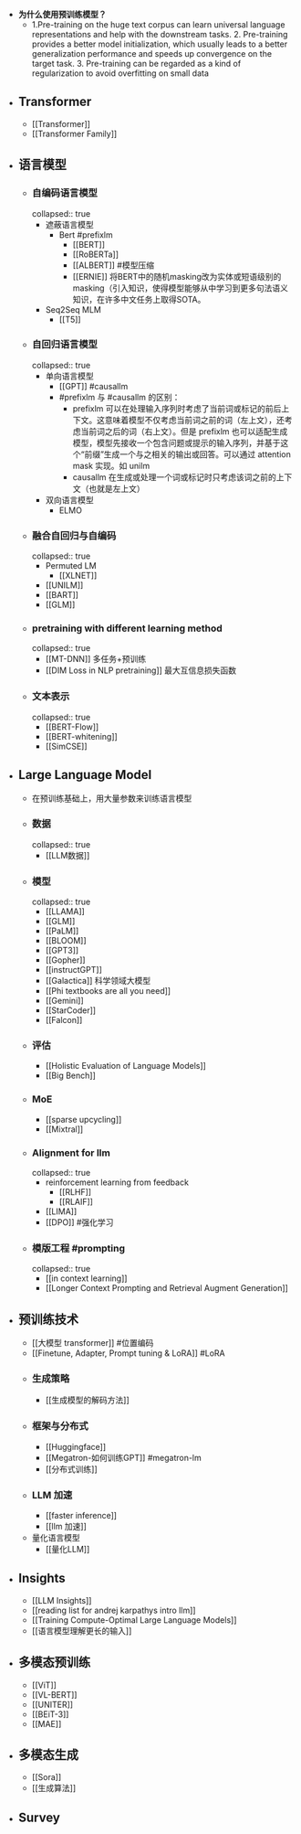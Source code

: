 - **为什么使用预训练模型？**
	- 1.Pre-training on the huge text corpus can learn universal language representations and help with the downstream tasks.
	  2. Pre-training provides a better model initialization, which usually leads to a better generalization performance and speeds up convergence on the target task.
	  3. Pre-training can be regarded as a kind of regularization to avoid overfitting on small data
- ## Transformer
	- [[Transformer]]
	- [[Transformer Family]]
- ## 语言模型
	- ### 自编码语言模型
	  collapsed:: true
		- 遮蔽语言模型
			- Bert #prefixlm
				- [[BERT]]
				- [[RoBERTa]]
				- [[ALBERT]]  #模型压缩
				- [[ERNIE]] 将BERT中的随机masking改为实体或短语级别的masking（引入知识，使得模型能够从中学习到更多句法语义知识，在许多中文任务上取得SOTA。
		- Seq2Seq MLM
			- [[T5]]
	- ### 自回归语言模型
	  collapsed:: true
		- 单向语言模型
			- [[GPT]] #causallm
			- #prefixlm 与 #causallm 的区别：
				- prefixlm 可以在处理输入序列时考虑了当前词或标记的前后上下文。这意味着模型不仅考虑当前词之前的词（左上文），还考虑当前词之后的词（右上文）。但是 prefixlm 也可以适配生成模型，模型先接收一个包含问题或提示的输入序列，并基于这个“前缀”生成一个与之相关的输出或回答。可以通过 attention mask 实现。如 unilm
				- causallm 在生成或处理一个词或标记时只考虑该词之前的上下文（也就是左上文）
		- 双向语言模型
			- ELMO
	- ### 融合自回归与自编码
	  collapsed:: true
		- Permuted LM
			- [[XLNET]]
		- [[UNILM]]
		- [[BART]]
		- [[GLM]]
	- ### pretraining with different learning method
	  collapsed:: true
		- [[MT-DNN]] 多任务+预训练
		- [[DIM Loss in NLP pretraining]] 最大互信息损失函数
	- ### 文本表示
	  collapsed:: true
		- [[BERT-Flow]]
		- [[BERT-whitening]]
		- [[SimCSE]]
- ## Large Language Model
	- 在预训练基础上，用大量参数来训练语言模型
	- ### 数据
	  collapsed:: true
		- [[LLM数据]]
	- ### 模型
	  collapsed:: true
		- [[LLAMA]]
		- [[GLM]]
		- [[PaLM]]
		- [[BLOOM]]
		- [[GPT3]]
		- [[Gopher]]
		- [[instructGPT]]
		- [[Galactica]] 科学领域大模型
		- [[Phi textbooks are all you need]]
		- [[Gemini]]
		- [[StarCoder]]
		- [[Falcon]]
	- ### 评估
		- [[Holistic Evaluation of Language Models]]
		- [[Big Bench]]
	- ### MoE
		- [[sparse upcycling]]
		- [[Mixtral]]
	- ### Alignment for llm
	  collapsed:: true
		- reinforcement learning from feedback
			- [[RLHF]]
			- [[RLAIF]]
		- [[LIMA]]
		- [[DPO]] #强化学习
	- ### 模版工程 #prompting
	  collapsed:: true
		- [[in context learning]]
		- [[Longer Context Prompting and Retrieval Augment Generation]]
- ## 预训练技术
	- [[大模型 transformer]]  #位置编码
	- [[Finetune, Adapter, Prompt tuning & LoRA]] #LoRA
	- ### 生成策略
		- [[生成模型的解码方法]]
	- ### 框架与分布式
		- [[Huggingface]]
		- [[Megatron-如何训练GPT]] #megatron-lm
		- [[分布式训练]]
	- ### LLM 加速
		- [[faster inference]]
		- [[llm 加速]]
	- 量化语言模型
		- [[量化LLM]]
- ## Insights
	- [[LLM Insights]]
	- [[reading list for andrej karpathys intro llm]]
	- [[Training Compute-Optimal Large Language Models]]
	- [[语言模型理解更长的输入]]
- ## 多模态预训练
	- [[ViT]]
	- [[VL-BERT]]
	- [[UNITER]]
	- [[BEiT-3]]
	- [[MAE]]
- ## 多模态生成
	- [[Sora]]
	- [[生成算法]]
- ## Survey